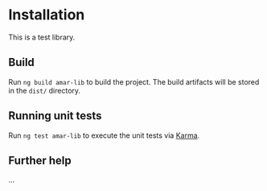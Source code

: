 # Installation

This is a test library.


## Build

Run `ng build amar-lib` to build the project. The build artifacts will be stored in the `dist/` directory.


## Running unit tests

Run `ng test amar-lib` to execute the unit tests via [Karma](https://karma-runner.github.io).

## Further help

...
